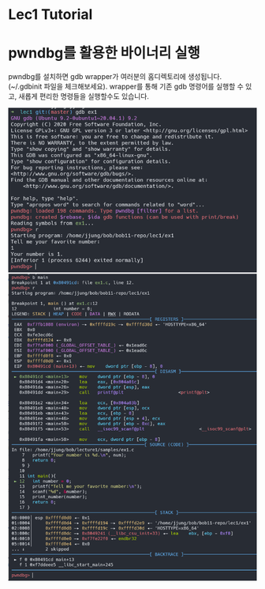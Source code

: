 Lec1 Tutorial
==============

# pwndbg를 활용한 바이너리 실행

pwndbg를 설치하면 gdb wrapper가 여러분의 홈디렉토리에 생성됩니다. (~/.gdbinit 파일을 체크해보세요). wrapper를 통해 기존 gdb 명령어를 실행할 수 있고, 새롭게 편리한 명령들을 실행할수도 있습니다.

<img src="img/pic1.png" alt="pwndbg_start" width="600">

<img src="img/pic2.png" alt="pwndbg_context" width="600">
